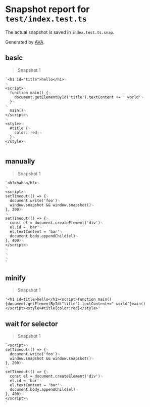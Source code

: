 # Snapshot report for `test/index.test.ts`

The actual snapshot is saved in `index.test.ts.snap`.

Generated by [AVA](https://avajs.dev).

## basic

> Snapshot 1

    `<h1 id="title">hello</h1>␊
    ␊
    <script>␊
      function main() {␊
        document.getElementById('title').textContent += ' world'␊
      }␊
    ␊
      main()␊
    </script>␊
    ␊
    <style>␊
      #title {␊
        color: red;␊
      }␊
    </style>␊
    `

## manually

> Snapshot 1

    `<h1>haha</h1>␊
    ␊
    <script>␊
    setTimeout(() => {␊
      document.write('foo')␊
      window.snapshot && window.snapshot()␊
    }, 300)␊
    ␊
    setTimeout(() => {␊
      const el = document.createElement('div')␊
      el.id = 'bar'␊
      el.textContent = 'bar'␊
      document.body.appendChild(el)␊
    }, 400)␊
    </script>␊
    ␊
    ␊
    ␊
    `

## minify

> Snapshot 1

    '<h1 id=title>hello</h1><script>function main(){document.getElementById("title").textContent+=" world"}main()</script><style>#title{color:red}</style>'

## wait for selector

> Snapshot 1

    `<script>␊
    setTimeout(() => {␊
      document.write('foo')␊
      window.snapshot && window.snapshot()␊
    }, 200)␊
    ␊
    setTimeout(() => {␊
      const el = document.createElement('div')␊
      el.id = 'bar'␊
      el.textContent = 'bar'␊
      document.body.appendChild(el)␊
    }, 400)␊
    </script>␊
    `
